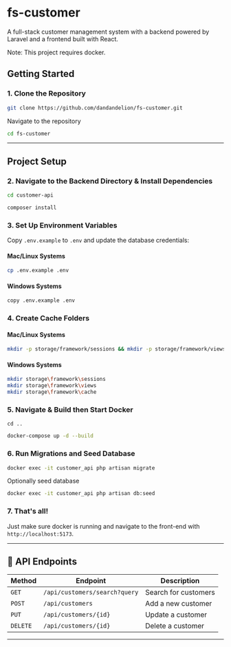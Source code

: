 # fs-customer

A full-stack customer management system with a backend powered by Laravel and a frontend built with React.

Note: This project requires docker.

## Getting Started

### 1. Clone the Repository
```bash
git clone https://github.com/dandandelion/fs-customer.git
```
Navigate to the repository
```bash
cd fs-customer
```

---

## Project Setup

### 2. Navigate to the Backend Directory & Install Dependencies
```bash
cd customer-api
```
```bash
composer install
```

### 3. Set Up Environment Variables
Copy `.env.example` to `.env` and update the database credentials:
#### Mac/Linux Systems
```bash
cp .env.example .env
```
#### Windows Systems
```bash
copy .env.example .env
```

### 4. Create Cache Folders
#### Mac/Linux Systems
```bash
mkdir -p storage/framework/sessions && mkdir -p storage/framework/views && mkdir -p storage/framework/cache
```
#### Windows Systems
```bash
mkdir storage\framework\sessions
mkdir storage\framework\views
mkdir storage\framework\cache

```
### 5. Navigate & Build then Start Docker
```bash'
cd ..
```
```bash
docker-compose up -d --build
```

### 6. Run Migrations and Seed Database
```bash
docker exec -it customer_api php artisan migrate
```
Optionally seed database
```bash
docker exec -it customer_api php artisan db:seed
```

### 7. That's all!
Just make sure docker is running and navigate to the front-end with `http://localhost:5173`.

---

## 🔗 API Endpoints
| Method | Endpoint | Description |
|--------|---------|------------|
| `GET` | `/api/customers/search?query` | Search for customers |
| `POST` | `/api/customers` | Add a new customer |
| `PUT` | `/api/customers/{id}` | Update a customer |
| `DELETE` | `/api/customers/{id}` | Delete a customer |

---
